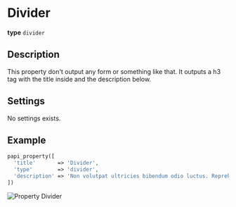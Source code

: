 # Divider

**type** `divider`

## Description

This property don't output any form or something like that. It outputs a h3 tag with the title inside and the description below.

## Settings

No settings exists.

## Example

```php
papi_property([
  'title'       => 'Divider',
  'type'        => 'divider',
  'description' => 'Non volutpat ultricies bibendum odio luctus. Reprehenderit molestie litora viverra himenaeos nostra. Nulla habitant culpa lobortis faucibus. Natoque eu ultricies nulla dignissim.'
])
```

![Property Divider](/assets/images/docs/property-divider.png)
